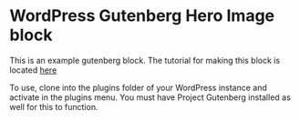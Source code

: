 # WordPress Gutenberg Hero Image block

This is an example gutenberg block.  The tutorial for making this block is located [here](http://jschof.com/gutenberg-blocks/wordpress-gutenberg-blocks-example-creating-a-hero-image-block-with-inspector-controls-color-palette-and-media-upload-part-1/)

To use, clone into the plugins folder of your WordPress instance and activate in the plugins menu.  You must have Project Gutenberg installed as well for this to function.